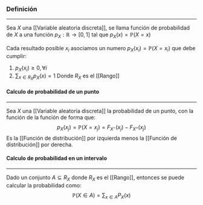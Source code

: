 ### Definición 
---
Sea $X$ una [[Variable aleatoria discreta]], se llama función de probabilidad de $X$ a una función $p_X : \mathbb{R} \to [0, 1]$ tal que $p_X(x) = \mathbb{P}(X = x)$ 

Cada resultado posible $x_i$ asociamos un numero $p_X(x_i) = \mathbb{P}(X = x_i)$ que debe cumplir:
1) $p_X(x_i) \geq 0, \forall i$ 
2) $\sum_{x \in R_X} p_X(x) = 1$
Donde $R_X$ es el [[Rango]]


#### Calculo de probabilidad de un punto
---
Sea $X$ una [[Variable aleatoria discreta]] la probabilidad de un punto, con la función de la función de forma que:
$$ p_X(x_j) = \mathbb{P}(X = x_j) = F_{X^-}(x_j) - F_{X^+}(x_j) $$
Es la [[Función de distribución]] por izquierda menos la [[Función de distribución]] por derecha.


#### Calculo de probabilidad en un intervalo
--- 
Dado un conjunto $A \subseteq R_X$ donde $R_X$ es el [[Rango]], entonces se puede calcular la probabilidad como:
$$ \mathbb{P}(X \in A) = \sum_{x \in A} P_X(x) $$
